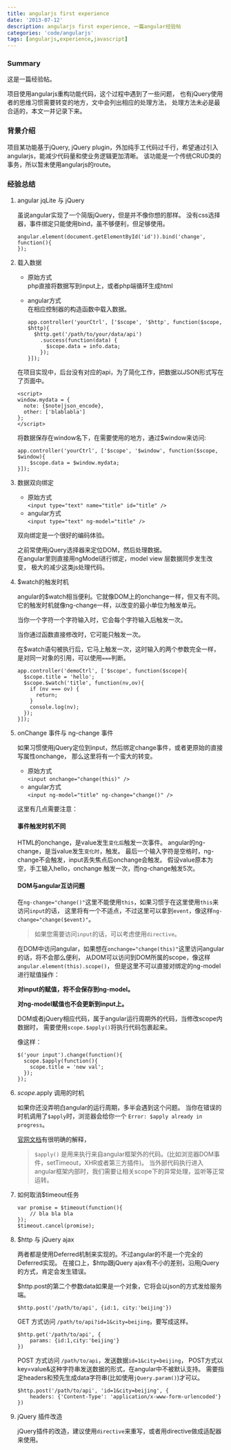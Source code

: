 ```yaml
---
title: angularjs first experience
date: '2013-07-12'
description: angularjs first experience, 一篇angular经验帖
categories: 'code/angularjs'
tags: [angularjs,experience,javascript]
---
```


### Summary
这是一篇经验帖。

项目使用angularjs重构功能代码，这个过程中遇到了一些问题，
也有jQuery使用者的思维习惯需要转变的地方，文中会列出相应的处理方法，
处理方法未必是最合适的，本文一并记录下来。

### 背景介绍
项目某功能基于jQuery, jQuery
plugin，外加纯手工代码过千行，希望通过引入angularjs，能减少代码量和使业务逻辑更加清晰。
该功能是一个传统CRUD类的事务，所以暂未使用angularjs的route。

### 经验总结

1. angular jqLite 与 jQuery

    虽说angular实现了一个简版jQuery，但是并不像你想的那样。
    没有css选择器，事件绑定只能使用bind，虽不够便利，但足够使用。

    ```
    angular.element(document.getElementById('id')).bind('change', function(){
    });
    ```

2. 载入数据
   - 原始方式  
     php直接将数据写到input上，或者php端循环生成html
   - angular方式  
     在相应控制器的构造函数中载入数据。

        ```
        app.controller('yourCtrl', ['$scope', '$http', function($scope, $http){
          $http.get('/path/to/your/data/api')
            .success(function(data) {
              $scope.data = info.data;
            });
        }]);
        ```

    在项目实现中，后台没有对应的api，为了简化工作，把数据以JSON形式写在了页面中。

    ```
    <script>
    window.mydata = {
      note: {$note|json_encode},
      other: ['blablabla']
    };
    </script>
    ```
    将数据保存在window名下，在需要使用的地方，通过$window来访问:

    ```
    app.controller('yourCtrl', ['$scope', '$window', function($scope, $window){
        $scope.data = $window.mydata;
    }]);
    ```

3. 数据双向绑定
   * 原始方式  
     `<input type="text" name="title" id="title" />`
   * angular方式  
     `<input type="text" ng-model="title" />`

    双向绑定是一个很好的编码体验。

    之前常使用jQuery选择器来定位DOM，然后处理数据。  
    在angular里则直接用ngModel进行绑定，model view 层数据同步发生改变，
    极大的减少这类js处理代码。

4. $watch的触发时机

    angular的$watch相当便利。它就像DOM上的onchange一样，但又有不同。
    它的触发时机就像ng-change一样，以改变的最小单位为触发单元。

    当你一个字符一个字符输入时，它会每个字符输入后触发一次。

    当你通过函数直接修改时，它可能只触发一次。

    在$watch语句被执行后，它马上触发一次，这时输入的两个参数完全一样，
    是对同一对象的引用，可以使用`===`判断。

    ```
    app.controller('demoCtrl', ['$scope', function($scope){
      $scope.title = 'hello';
      $scope.$watch('title', function(nv,ov){
        if (nv === ov) {
          return;
        }
        console.log(nv);
      });
    }]);
    ```

5. onChange 事件与 ng-change 事件

    如果习惯使用jQuery定位到input，然后绑定change事件，或者更原始的直接写属性onchange，
    那么这里将有一个蛮大的转变。
    * 原始方式  
        `<input onchange="change(this)" />`
    * angular方式  
        `<input ng-model="title" ng-change="change()" />`

    这里有几点需要注意：

    #### 事件触发时机不同

    HTML的onchange，是value发生`变化后`触发一次事件。
    angular的ng-change，是当value发生`变化时`，触发。
    最后一个输入字符是空格时，ng-change不会触发，input丢失焦点后onchange会触发。
    假设value原本为空，手工输入hello，onchange 触发一次，而ng-change触发5次。

    #### DOM与angular互访问题

    在`ng-change="change()"`这里不能使用`this`，如果习惯于在这里使用`this`来访问`input`的话，
    这里将有一个不适点，不过这里可以拿到`event`，像这样`ng-change="change($event)"`。

     > 如果您需要访问`input`的话，可以考虑使用`directive`。

     在DOM中访问angular，如果想在`onchange="change(this)"`这里访问angular的话，将不会那么便利，
     从DOM可以访问到DOM所属的scope，像这样`angular.element(this).scope()`，
     但是这里不可以直接对绑定的ng-model进行赋值操作：

     __对input的赋值，将不会保存到ng-model。__

     __对ng-model赋值也不会更新到input上。__

     DOM或者jQuery相应代码，属于angular运行周期外的代码，当修改scope内数据时，
     需要使用`scope.$apply()`将执行代码包裹起来。

     像这样：

     ```
     $('your input').change(function(){
       scope.$apply(function(){
         scope.title = 'new val';
       });
     });
     ```

6. $scope.$apply 调用的时机

    如果你还没弄明白angular的运行周期，多半会遇到这个问题。
    当你在错误的时机调用了`$apply`时，浏览器会给你一个
    `Error: $apply already in progress`。

    [官网文档](http://docs.angularjs.org/api/ng.$rootScope.Scope#$apply)有很明确的解释，
    > `$apply()` 是用来执行来自angular框架外的代码。(比如浏览器DOM事件，setTimeout，XHR或者第三方插件)。
    > 当外部代码执行进入angular框架内部时，我们需要让相关scope下的异常处理，监听等正常运转。

7. 如何取消$timeout任务

    ```
    var promise = $timeout(function(){
        // bla bla bla 
    });
    $timeout.cancel(promise);
    ```

8. $http 与 jQuery ajax

    两者都是使用Deferred机制来实现的。不过angular的不是一个完全的Deferred实现。
    在接口上，$http跟jQuery ajax有不小的差别，沿用jQuery的方式，肯定会发生错误。

    $http.post的第二个参数data如果是一个对象，它将会以json的方式发给服务端。

    ```
    $http.post('/path/to/api', {id:1, city:'beijing'})
    ```
    GET 方式访问 `/path/to/api?id=1&city=beijing`，要写成这样。

    ```
    $http.get('/path/to/api', {
        params: {id:1,city:'beijing'}
    })
    ```
    POST 方式访问 `/path/to/api`，发送数据`id=1&city=beijing`，
    POST方式以key=value&amp;这种字符串发送数据的形式，在angular中不被默认支持。
    需要指定headers和预先生成data字符串(比如使用`jQuery.param()`)才可以。

    ```
    $http.post('/path/to/api', 'id=1&city=beijing', {
        headers: {'Content-Type': 'application/x-www-form-urlencoded'}
    })
    ```

9. jQuery 插件改造

    jQuery插件的改造，建议使用`directive`来重写，或者用directive做成适配器来使用。
